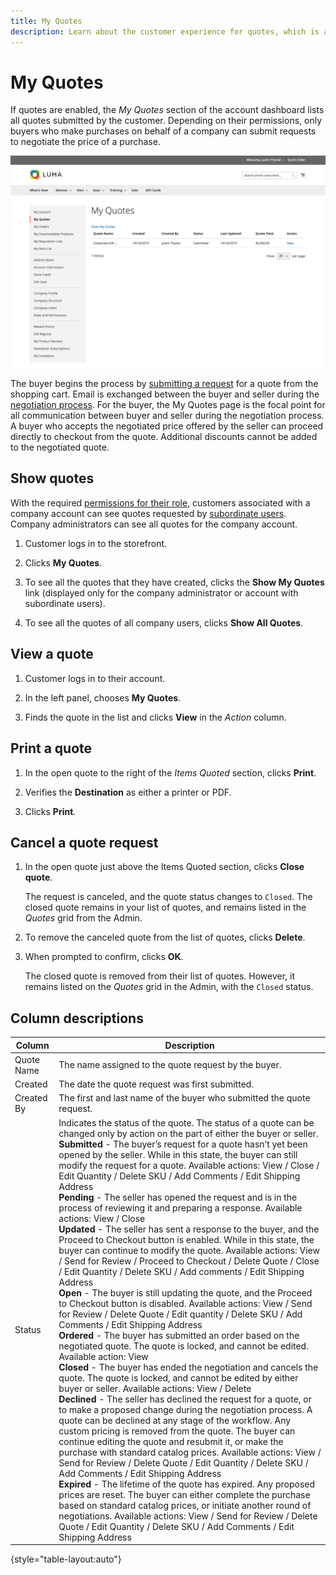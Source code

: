 ```yaml
---
title: My Quotes
description: Learn about the customer experience for quotes, which is available in their account dashboard.
---
```

# My Quotes

If quotes are enabled, the _My Quotes_ section of the account dashboard lists all quotes submitted by the customer. Depending on their permissions, only buyers who make purchases on behalf of a company can submit requests to negotiate the price of a purchase.

![My Quotes](./assets/account-dashboard-my-quotes.png)<!-- zoom -->

The buyer begins the process by [submitting a request](quote-request.md) for a quote from the shopping cart. Email is exchanged between the buyer and seller during the [negotiation process](quote-price-negotiation.md). For the buyer, the My Quotes page is the focal point for all communication between buyer and seller during the negotiation process. A buyer who accepts the negotiated price offered by the seller can proceed directly to checkout from the quote. Additional discounts cannot be added to the negotiated quote.

## Show quotes

With the required [permissions for their role](account-company-roles-permissions.md), customers associated with a company account can see quotes requested by [subordinate users](account-company-structure.md). Company administrators can see all quotes for the company account.

1. Customer logs in to the storefront.

1. Clicks **My Quotes**.

1. To see all the quotes that they have created, clicks the **Show My Quotes** link (displayed only for the company administrator or account with subordinate users).

1. To see all the quotes of all company users, clicks **Show All Quotes**.

## View a quote

1. Customer logs in to their account.

1. In the left panel, chooses **My Quotes**.

1. Finds the quote in the list and clicks **View** in the _Action_ column.

## Print a quote

1. In the open quote to the right of the _Items Quoted_ section, clicks **Print**.

1. Verifies the **Destination** as either a printer or PDF.

1. Clicks **Print**.

## Cancel a quote request

1. In the open quote just above the Items Quoted section, clicks **Close quote**.

   The request is canceled, and the quote status changes to `Closed`. The closed quote remains in your list of quotes, and remains listed in the _Quotes_ grid from the Admin.

1. To remove the canceled quote from the list of quotes, clicks **Delete**.

1. When prompted to confirm, clicks **OK**.

   The closed quote is removed from their list of quotes. However, it remains listed on the _Quotes_ grid in the Admin, with the `Closed` status.

## Column descriptions

|Column|Description|
|--- |--- |
|Quote Name|The name assigned to the quote request by the buyer.|
|Created|The date the quote request was first submitted.|
|Created By|The first and last name of the buyer who submitted the quote request.|
|Status|Indicates the status of the quote. The status of a quote can be changed only by action on the part of either the buyer or seller. <br/>**Submitted** - The buyer’s request for a quote hasn’t yet been opened by the seller. While in this state, the buyer can still modify the request for a quote. Available actions: View / Close / Edit Quantity / Delete SKU / Add Comments / Edit Shipping Address <br/>**Pending** - The seller has opened the request and is in the process of reviewing it and preparing a response. Available actions: View / Close <br/>**Updated** - The seller has sent a response to the buyer, and the Proceed to Checkout button is enabled. While in this state, the buyer can continue to modify the quote. Available actions: View / Send for Review / Proceed to Checkout / Delete Quote / Close / Edit Quantity / Delete SKU / Add comments / Edit Shipping Address <br/>**Open** - The buyer is still updating the quote, and the Proceed to Checkout button is disabled. Available actions: View / Send for Review / Delete Quote / Edit quantity / Delete SKU / Add Comments / Edit Shipping Address <br/>**Ordered** - The buyer has submitted an order based on the negotiated quote. The quote is locked, and cannot be edited. Available action: View <br/>**Closed** - The buyer has ended the negotiation and cancels the quote. The quote is locked, and cannot be edited by either buyer or seller. Available actions: View / Delete <br/>**Declined** - The seller has declined the request for a quote, or to make a proposed change during the negotiation process. A quote can be declined at any stage of the workflow. Any custom pricing is removed from the quote. The buyer can continue editing the quote and resubmit it, or make the purchase with standard catalog prices. Available actions: View / Send for Review / Delete Quote / Edit Quantity / Delete SKU / Add Comments / Edit Shipping Address <br/>**Expired** - The lifetime of the quote has expired. Any proposed prices are reset. The buyer can either complete the purchase based on standard catalog prices, or initiate another round of negotiations. Available actions: View / Send for Review / Delete Quote / Edit Quantity / Delete SKU / Add Comments / Edit Shipping Address|

{style="table-layout:auto"}
